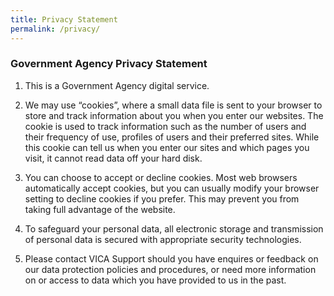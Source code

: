 ```yaml
---
title: Privacy Statement
permalink: /privacy/
---
```

### **Government Agency Privacy Statement**

1.  This is a Government Agency digital service.
    
2.  We may use “cookies”, where a small data file is sent to your browser to store and track information about you when you enter our websites. The cookie is used to track information such as the number of users and their frequency of use, profiles of users and their preferred sites. While this cookie can tell us when you enter our sites and which pages you visit, it cannot read data off your hard disk.
    
3.  You can choose to accept or decline cookies. Most web browsers automatically accept cookies, but you can usually modify your browser setting to decline cookies if you prefer. This may prevent you from taking full advantage of the website.

4.  To safeguard your personal data, all electronic storage and transmission of personal data is secured with appropriate security technologies.  
    
5.  Please contact VICA Support should you have enquires or feedback on our data protection policies and procedures, or need more information on or access to data which you have provided to us in the past.